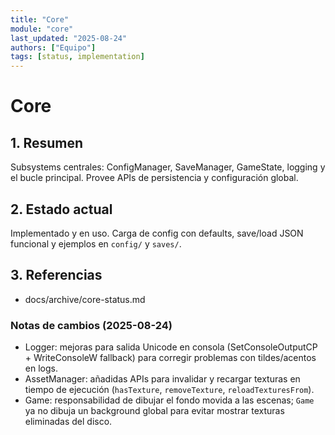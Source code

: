 ```yaml
---
title: "Core"
module: "core"
last_updated: "2025-08-24"
authors: ["Equipo"]
tags: [status, implementation]
---
```


# Core

## 1. Resumen
Subsystems centrales: ConfigManager, SaveManager, GameState, logging y el bucle principal. Provee APIs de persistencia y configuración global.

## 2. Estado actual
Implementado y en uso. Carga de config con defaults, save/load JSON funcional y ejemplos en `config/` y `saves/`.

## 3. Referencias
- docs/archive/core-status.md

### Notas de cambios (2025-08-24)
- Logger: mejoras para salida Unicode en consola (SetConsoleOutputCP + WriteConsoleW fallback) para corregir problemas con tildes/acentos en logs.
- AssetManager: añadidas APIs para invalidar y recargar texturas en tiempo de ejecución (`hasTexture`, `removeTexture`, `reloadTexturesFrom`).
- Game: responsabilidad de dibujar el fondo movida a las escenas; `Game` ya no dibuja un background global para evitar mostrar texturas eliminadas del disco.
